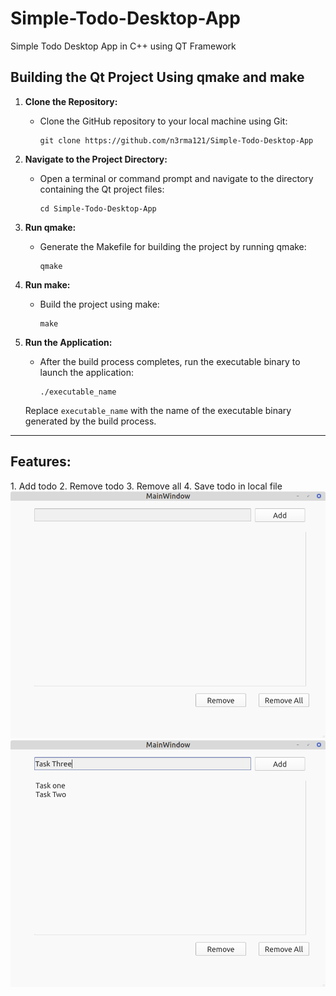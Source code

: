 # Simple-Todo-Desktop-App
Simple Todo Desktop App in C++ using QT Framework

## Building the Qt Project Using qmake and make

1. **Clone the Repository:**
   - Clone the GitHub repository to your local machine using Git:
     ```
     git clone https://github.com/n3rma121/Simple-Todo-Desktop-App
     ```

2. **Navigate to the Project Directory:**
   - Open a terminal or command prompt and navigate to the directory containing the Qt project files:
     ```
     cd Simple-Todo-Desktop-App
     ```

3. **Run qmake:**
   - Generate the Makefile for building the project by running qmake:
     ```
     qmake
     ```

4. **Run make:**
   - Build the project using make:
     ```
     make
     ```

5. **Run the Application:**
   - After the build process completes, run the executable binary to launch the application:
     ```
     ./executable_name
     ```
   Replace `executable_name` with the name of the executable binary generated by the build process.

<hr>

<h2>Features:</h2>
1. Add todo
2. Remove todo
3. Remove all
4. Save todo in local file

<img src="screenshots/1.png" alt="ss" style="width:600px;"/>
<img src="screenshots/2.png" alt="ss" style="width:600px;"/>
